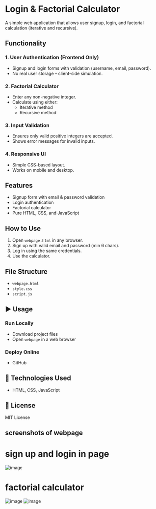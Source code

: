 # Login & Factorial Calculator

A simple web application that allows user signup, login, and factorial calculation (iterative and recursive).

## Functionality

### 1. User Authentication (Frontend Only)
- Signup and login forms with validation (username, email, password).
- No real user storage – client-side simulation.

### 2. Factorial Calculator
- Enter any non-negative integer.
- Calculate using either:
  - Iterative method
  - Recursive method

### 3. Input Validation
- Ensures only valid positive integers are accepted.
- Shows error messages for invalid inputs.

### 4. Responsive UI
- Simple CSS-based layout.
- Works on mobile and desktop.


## Features
- Signup form with email & password validation
- Login authentication
- Factorial calculator
- Pure HTML, CSS, and JavaScript

## How to Use
1. Open `webpage.html` in any browser.
2. Sign up with valid email and password (min 6 chars).
3. Log in using the same credentials.
4. Use the calculator.

## File Structure
- `webpage.html`
- `style.css`
- `script.js`


## ▶️ Usage

### Run Locally
- Download project files
- Open `webpage` in a web browser

### Deploy Online
- GitHub 

## 🧰 Technologies Used

- HTML, CSS, JavaScript

## 📝 License
MIT License


## screenshots of webpage 
# sign up and login in page

![image](https://github.com/user-attachments/assets/2df35c71-784b-4bfd-af07-919ffbf09d94)


# factorial calculator
![image](https://github.com/user-attachments/assets/39912297-f5ad-46a9-b61a-28a3cbafb0fb)
![image](https://github.com/user-attachments/assets/ebce5c6e-4bbf-45ad-9363-ce0f1104fafe)




